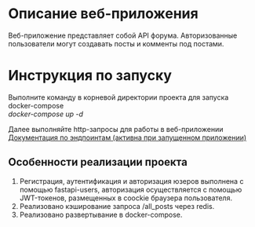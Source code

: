 # Описание веб-приложения

Веб-приложение представляет собой API форума. Авторизованные пользователи могут создавать посты и комменты под постами.

# Инструкция по запуску

Выполните команду в корневой директории проекта для запуска docker-compose\
*docker-compose up -d*

Далее выполняйте http-запросы для работы в веб-приложении\
[Документация по эндпоинтам (активна при запущенном приложении)](http://localhost:9999/docs)



## Особенности реализации проекта

1. Регистрация, аутентификация и авторизация юзеров выполнена с помощью fastapi-users, авторизация осуществляется с помощью JWT-токенов, размещенных в coockie браузера пользователя.
2. Реализовано кэширование запроса /all_posts через redis.
3. Реализовано развертывание в docker-compose.



   